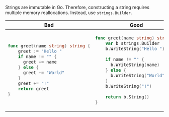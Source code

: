 Strings are immutable in Go. Therefore, constructing a string requires multiple memory reallocations. Instead, use `strings.Builder`.

<table>
<thead><tr><th>Bad</th><th>Good</th></tr></thead>
<tbody>
<tr><td>

```go
func greet(name string) string {
    greet := "Hello "
    if name != "" {
      greet += name
    } else {
      greet += "World"
    }
    greet += "!"
    return greet
}
```

</td><td>

```go
func greet(name string) string {
    var b strings.Builder
    b.WriteString("Hello ")
    
    if name != "" {
      b.WriteString(name)
    } else {
      b.WriteString("World")
    }
    b.WriteString("!")
    
    return b.String()
}
```
</td>
</tr>
</tbody>
</table>
